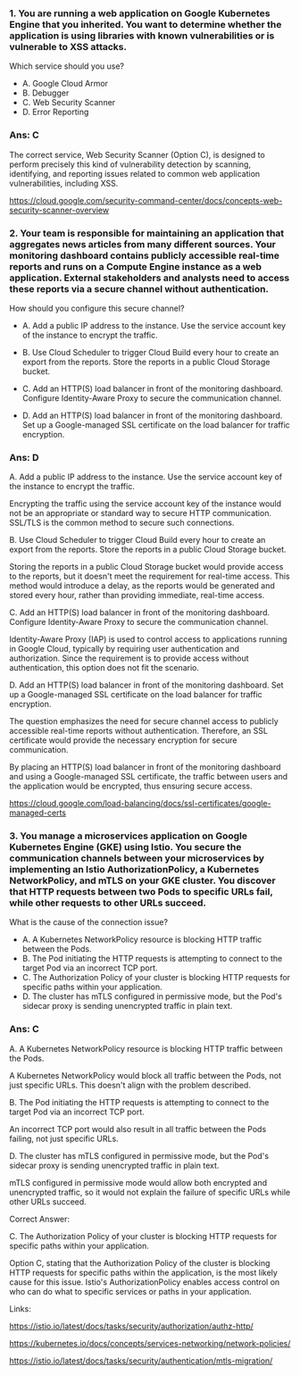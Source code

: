 ### 1. You are running a web application on Google Kubernetes Engine that you inherited. You want to determine whether the application is using libraries with known vulnerabilities or is vulnerable to XSS attacks.

Which service should you use?

- A. Google Cloud Armor
- B. Debugger
- C. Web Security Scanner
- D. Error Reporting

### Ans: C
The correct service, Web Security Scanner (Option C), is designed to perform precisely this kind of vulnerability detection by scanning, identifying, and reporting issues related to common web application vulnerabilities, including XSS.

https://cloud.google.com/security-command-center/docs/concepts-web-security-scanner-overview

### 2. Your team is responsible for maintaining an application that aggregates news articles from many different sources. Your monitoring dashboard contains publicly accessible real-time reports and runs on a Compute Engine instance as a web application. External stakeholders and analysts need to access these reports via a secure channel without authentication.

How should you configure this secure channel?

- A. Add a public IP address to the instance. Use the service account key of the instance to encrypt the traffic.

- B. Use Cloud Scheduler to trigger Cloud Build every hour to create an export from the reports. Store the reports in a public Cloud Storage bucket.

- C. Add an HTTP(S) load balancer in front of the monitoring dashboard. Configure Identity-Aware Proxy to secure the communication channel.

- D. Add an HTTP(S) load balancer in front of the monitoring dashboard. Set up a Google-managed SSL certificate on the load balancer for traffic encryption.

### Ans: D

A. Add a public IP address to the instance. Use the service account key of the instance to encrypt the traffic.

Encrypting the traffic using the service account key of the instance would not be an appropriate or standard way to secure HTTP communication. SSL/TLS is the common method to secure such connections.

B. Use Cloud Scheduler to trigger Cloud Build every hour to create an export from the reports. Store the reports in a public Cloud Storage bucket.

Storing the reports in a public Cloud Storage bucket would provide access to the reports, but it doesn't meet the requirement for real-time access. This method would introduce a delay, as the reports would be generated and stored every hour, rather than providing immediate, real-time access.

C. Add an HTTP(S) load balancer in front of the monitoring dashboard. Configure Identity-Aware Proxy to secure the communication channel.

Identity-Aware Proxy (IAP) is used to control access to applications running in Google Cloud, typically by requiring user authentication and authorization. Since the requirement is to provide access without authentication, this option does not fit the scenario.

D. Add an HTTP(S) load balancer in front of the monitoring dashboard. Set up a Google-managed SSL certificate on the load balancer for traffic encryption.

The question emphasizes the need for secure channel access to publicly accessible real-time reports without authentication. Therefore, an SSL certificate would provide the necessary encryption for secure communication.

By placing an HTTP(S) load balancer in front of the monitoring dashboard and using a Google-managed SSL certificate, the traffic between users and the application would be encrypted, thus ensuring secure access.

https://cloud.google.com/load-balancing/docs/ssl-certificates/google-managed-certs

### 3. You manage a microservices application on Google Kubernetes Engine (GKE) using Istio. You secure the communication channels between your microservices by implementing an Istio AuthorizationPolicy, a Kubernetes NetworkPolicy, and mTLS on your GKE cluster. You discover that HTTP requests between two Pods to specific URLs fail, while other requests to other URLs succeed.

What is the cause of the connection issue?

- A. A Kubernetes NetworkPolicy resource is blocking HTTP traffic between the Pods.
- B. The Pod initiating the HTTP requests is attempting to connect to the target Pod via an incorrect TCP port.
- C. The Authorization Policy of your cluster is blocking HTTP requests for specific paths within your application.
- D. The cluster has mTLS configured in permissive mode, but the Pod's sidecar proxy is sending unencrypted traffic in plain text.

### Ans: C

A. A Kubernetes NetworkPolicy resource is blocking HTTP traffic between the Pods.

A Kubernetes NetworkPolicy would block all traffic between the Pods, not just specific URLs. This doesn't align with the problem described.

B. The Pod initiating the HTTP requests is attempting to connect to the target Pod via an incorrect TCP port.

An incorrect TCP port would also result in all traffic between the Pods failing, not just specific URLs.

D. The cluster has mTLS configured in permissive mode, but the Pod's sidecar proxy is sending unencrypted traffic in plain text.

mTLS configured in permissive mode would allow both encrypted and unencrypted traffic, so it would not explain the failure of specific URLs while other URLs succeed.



Correct Answer:

C. The Authorization Policy of your cluster is blocking HTTP requests for specific paths within your application.

Option C, stating that the Authorization Policy of the cluster is blocking HTTP requests for specific paths within the application, is the most likely cause for this issue. Istio's AuthorizationPolicy enables access control on who can do what to specific services or paths in your application.

Links:

https://istio.io/latest/docs/tasks/security/authorization/authz-http/

https://kubernetes.io/docs/concepts/services-networking/network-policies/

https://istio.io/latest/docs/tasks/security/authentication/mtls-migration/

